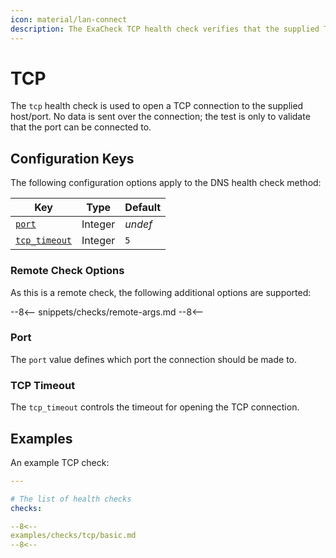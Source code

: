 ```yaml
---
icon: material/lan-connect
description: The ExaCheck TCP health check verifies that the supplied TCP port can be connected to.
---
```


# TCP

The `tcp` health check is used to open a TCP connection to the supplied host/port. No data is sent over the connection; the test is only to validate that the port can be connected to.

## Configuration Keys

The following configuration options apply to the DNS health check method:

| Key                           | Type    | Default |
| ----------------------------- | ------- | ------- |
| [`port`](#port)               | Integer | *undef* |
| [`tcp_timeout`](#tcp-timeout) | Integer | `5`     |

### Remote Check Options

As this is a remote check, the following additional options are supported:

--8<--
snippets/checks/remote-args.md
--8<--

### Port

The `port` value defines which port the connection should be made to.

### TCP Timeout

The `tcp_timeout` controls the timeout for opening the TCP connection.

## Examples

An example TCP check:

```yaml
---

# The list of health checks
checks:

--8<--
examples/checks/tcp/basic.md
--8<--
```

